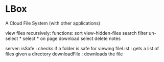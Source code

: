# LBox
A Cloud File System (with other applications)


view files recursively:
functions:
    sort
    view-hidden-files
    search
    filter
    un-select *
    select * on page
    download
    select
    delete
notes


server:
    isSafe : checks if a folder is safe for viewing
    fileList : gets a list of files given a directory
    downloadFile : downloads the file
    
    
